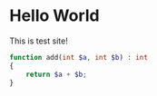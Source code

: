 # Hello World


This is test site!

```php
function add(int $a, int $b) : int
{
    return $a + $b;
}
```